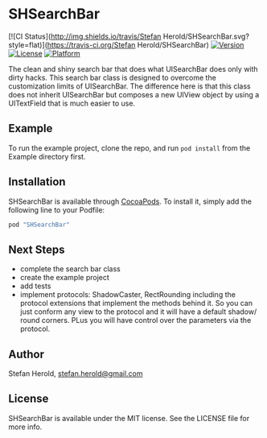 # SHSearchBar

[![CI Status](http://img.shields.io/travis/Stefan Herold/SHSearchBar.svg?style=flat)](https://travis-ci.org/Stefan Herold/SHSearchBar)
[![Version](https://img.shields.io/cocoapods/v/SHSearchBar.svg?style=flat)](http://cocoapods.org/pods/SHSearchBar)
[![License](https://img.shields.io/cocoapods/l/SHSearchBar.svg?style=flat)](http://cocoapods.org/pods/SHSearchBar)
[![Platform](https://img.shields.io/cocoapods/p/SHSearchBar.svg?style=flat)](http://cocoapods.org/pods/SHSearchBar)

The clean and shiny search bar that does what UISearchBar does only with dirty hacks. This search bar class is designed to overcome the customization limits of UISearchBar. The difference here is that this class does not inherit UISearchBar but composes a new UIView object by using a UITextField that is much easier to use.

## Example

To run the example project, clone the repo, and run `pod install` from the Example directory first.

## Installation

SHSearchBar is available through [CocoaPods](http://cocoapods.org). To install
it, simply add the following line to your Podfile:

```ruby
pod "SHSearchBar"
```

## Next Steps

- complete the search bar class
- create the example project
- add tests
- implement protocols: ShadowCaster, RectRounding including the protocol extensions that implement the methods behind it. So you can just conform any view to the protocol and it will have a default shadow/ round corners. PLus you will have control over the parameters via the protocol.

## Author

Stefan Herold, stefan.herold@gmail.com

## License

SHSearchBar is available under the MIT license. See the LICENSE file for more info.
